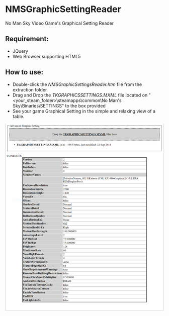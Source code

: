 # NMSGraphicSettingReader
No Man Sky Video Game's Graphical Setting Reader

## Requirement:
- JQuery
- Web Browser supporting HTML5

## How to use:
- Double-click the *NMSGraphicSettingsReader.htm* file from the extraction folder
- Drag and Drop the *TKGRAPHICSSETTINGS.MXML* file located on "<your_steam_folder>\steamapps\common\No Man's Sky\Binaries\SETTINGS" to the box provided
- See your game Graphical Setting in the simple and relaxing view of a table.

![Screenshot](https://github.com/imicomputer/NMSGraphicSettingReader/blob/master/NMSGraphicsSettingReader.PNG?raw=true)
